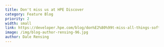 ```yaml
---
title: Don't miss us at HPE Discover
category: Feature Blog
priority: 2
width: small
link: https://developer.hpe.com/blog/don%E2%80%99t-miss-all-things-software-in-the-hack-shack-at-hpe-discover/
image: /img/blog-author-rensing-96.jpg
author: Dale Rensing
---
```

